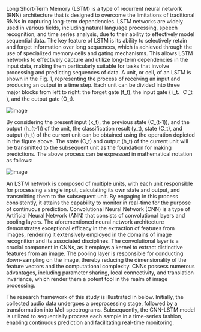 Long Short-Term Memory (LSTM) is a type of recurrent neural network (RNN) architecture that is designed to overcome the limitations of traditional RNNs in capturing long-term dependencies. LSTM networks are widely used in various fields, including natural language processing, speech recognition, and time series analysis, due to their ability to effectively model sequential data. The key feature of LSTM is its ability to selectively retain and forget information over long sequences, which is achieved through the use of specialized memory cells and gating mechanisms. This allows LSTM networks to effectively capture and utilize long-term dependencies in the input data, making them particularly suitable for tasks that involve processing and predicting sequences of data.
A unit, or cell, of an LSTM is shown in the Fig. 1, representing the process of receiving an input and producing an output in a time step. Each unit can be divided into three major blocks from left to right: the forget gate (f_t), the input gate ( i_t、C ̃_t ), and the output gate (O_t).

![image](https://github.com/bensonhsieh2006/Sleep_Apnea/assets/52516956/4b60c981-c8eb-4669-afa9-4fbc284b6a38)

By considering the present input (x_t), the previous state (C_(t-1)), and the output (h_(t-1)) of the unit, the classification result (y_t), state (C_t), and output (h_t) of the current unit can be obtained using the operation depicted in the figure above. The state (C_t) and output (h_t) of the current unit will be transmitted to the subsequent unit as the foundation for making predictions. The above process can be expressed in mathematical notation as follows:

![image](https://github.com/bensonhsieh2006/Sleep_Apnea/assets/52516956/ebef782b-dfa8-4616-92f8-71865e876569)

An LSTM network is composed of multiple units, with each unit responsible for processing a single input, calculating its own state and output, and transmitting them to the subsequent unit. By engaging in this process consistently, it attains the capability to monitor in real-time for the purpose of continuous prediction.
Convolutional Neural Network (CNN) is a type of Artificial Neural Network (ANN) that consists of convolutional layers and pooling layers. The aforementioned neural network architecture demonstrates exceptional efficacy in the extraction of features from images, rendering it extensively employed in the domains of image recognition and its associated disciplines. The convolutional layer is a crucial component in CNNs, as it employs a kernel to extract distinctive features from an image. The pooling layer is responsible for conducting down-sampling on the image, thereby reducing the dimensionality of the feature vectors and the computational complexity. CNNs possess numerous advantages, including parameter sharing, local connectivity, and translation invariance, which render them a potent tool in the realm of image processing.

The research framework of this study is illustrated in below. Initially, the collected audio data undergoes a preprocessing stage, followed by a transformation into Mel-spectrograms. Subsequently, the CNN-LSTM model is utilized to sequentially process each sample in a time-series fashion, enabling continuous prediction and facilitating real-time monitoring.





